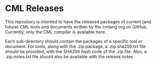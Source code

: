 # CML Releases

This repository is intented to have the released packages of
current (and future) CML tools and documents
written by the cmlang org on GitHub.
Currently, only the CML compiler is available here.

Each sub-directory should contain the packages of a specific tool or document.
For tools, along with the .zip package, a .zip.sha256.txt file should be provided,
with the SHA256 hash code of the .zip file.
Also, a .zip.notes.txt file should also be available with the release notes.

